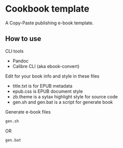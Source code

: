 # Cookbook template

A Copy-Paste publishing e-book template.

## How to use 

CLI tools

 * Pandoc
 * Calibre CLI (aka ebook-convert)

Edit for your book info and style in these files

 * title.txt is for EPUB metadata
 * epub.css is EPUB document style
 * zb.theme is a sytax highlight style for source code
 * gen.sh and gen.bat is a script for generate book

Generate e-book files

```bash
gen.sh
```

OR

```cmd
gen.bat
```